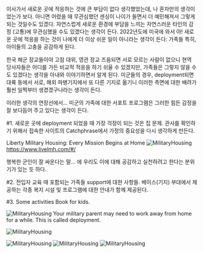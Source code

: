 
이사가서 새로운 곳에 적응하는 것에 큰 부담이 없다 생각했었는데, 나 혼자만의 생각이었는가 보다. 아니면 어렸을 때 무관심했던 센싱이 나이가 들면서 더 예민해져서 그렇게 되는 것일수도 있겠다. 자연스럽게 새로운 환경에 부담을 느끼는 자연스러운 타인의 감정 (고통)에 무관심했을 수도 있겠다는 생각이 든다. 2022년도에 미국에 와서 아! 새로운 곳에 적응을 하는 것이 나에게 더 이상 쉬운 일이 아니라는 생각이 든다: 가족들 특히, 아이들의 고충을 공감하게 된다.

한국 해군 장교들이야 고참 대위, 영관 장교 즈음되면 서로 모르는 사람이 없으니 현역 당사자들은 어디를 가든 비교적 적응을 하기 쉬울 수 있겠지만, 가족들은 그렇지 않을 수도 있겠다는 생각을 아내와 이야기하면서 알게 된다. 미군들의 경우, deployment되면 대륙 동에서 서로, 해외 파병기지에서 또 다른 기지로 옮기니 이러한 측면에 대한 배려가 훨씬 일찍부터 생겼겠구나라는 생각이 든다.

이러한 생각의 연장선에서... 미군의 가족에 대한 서포트 프로그램은 그러한 힘든 감정을 잘 보다듬어 주고 있다는 생각이 든다. 

#1.
새로운 곳에 deployment 되었을 때 가장 걱정이 되는 것은 집 문제. 관사를 확인하기 위해서 접속한 사이트의 Catchphrase에서 가정의 중요성을 다시 생각하게 만든다.

Liberty Military Housing: Every Mission Begins at Home
![MilitaryHousing](_img/d221105_military_family_01.jpg)
https://www.livelmh.com/#/

행복한 군인이 잘 싸운다는 말... 에 우리도 이에 대해 공감하고 실천하려고 한다는 분위기가 있는 듯 하다.

#2.
전입자 교육 때 포함되는 가족들 support에 대한 사항들. 베이스(기지) 부대에서 제공하는 각종 복지 시설 및 프로그램에 대한 안내가 함께 제공된다.

#3.
Some activities Book for kids.

![MilitaryHousing](_img/d221105_military_family_06.jpg)
Your military parent may need to work away from home for a while. This is called deployment.

![MilitaryHousing](_img/d221105_military_family_03.jpg)


![MilitaryHousing](_img/d221105_military_family_02.jpg)
![MilitaryHousing](_img/d221105_military_family_04.jpg)
![MilitaryHousing](_img/d221105_military_family_05.jpg)
